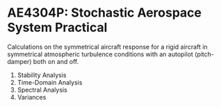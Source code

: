 # AE4304P: Stochastic Aerospace System Practical


Calculations on the symmetrical aircraft response for a rigid aircraft in symmetrical atmospheric turbulence conditions with an autopilot (pitch-damper) both on and off.

1. Stability Analysis
2. Time-Domain Analysis
3. Spectral Analysis
4. Variances
